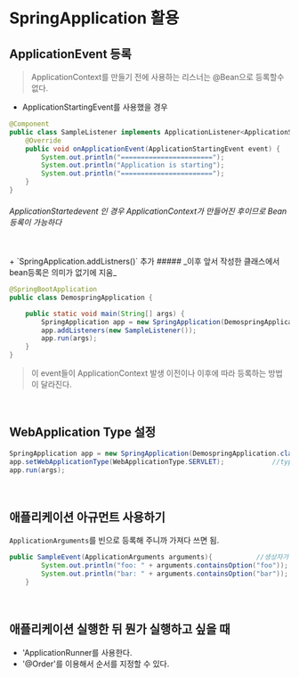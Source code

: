 SpringApplication 활용
===================

ApplicationEvent 등록
---
> ApplicationContext를 만들기 전에 사용하는 리스너는 @Bean으로 등록할수 없다.
  
  + ApplicationStartingEvent를 사용했을 경우
  
```java
@Component
public class SampleListener implements ApplicationListener<ApplicationStartingEvent> {          //ApplicationContext 만들어지기 이전이라 Bean이 작동을 안함
    @Override
    public void onApplicationEvent(ApplicationStartingEvent event) {
        System.out.println("=======================");
        System.out.println("Application is starting");
        System.out.println("=======================");
    }
}
```
  ###### _ApplicationStartedevent_ 인 경우 ApplicationContext가 만들어진 후이므로 Bean 등록이 가능하다  
  
  <br/>
  + `SpringApplication.addListners()` 추가
  ##### _이후 앞서 작성한 클래스에서 bean등록은 의미가 없기에 지움_

```java
@SpringBootApplication
public class DemospringApplication {

    public static void main(String[] args) {
        SpringApplication app = new SpringApplication(DemospringApplication.class);
        app.addListeners(new SampleListener());
        app.run(args);
    }
}
```

> 이 event들이 ApplicationContext 발생 이전이나 이후에 따라 등록하는 방법이 달라진다.

<br/>  

WebApplication Type 설정
---

```java
SpringApplication app = new SpringApplication(DemospringApplication.class);
app.setWebApplicationType(WebApplicationType.SERVLET);            //type으로는 NONE, SERVLET, REACTIVE가 있다.
app.run(args);
```
<br/>  

애플리케이션 아규먼트 사용하기
---
`ApplicationArguments`를 빈으로 등록해 주니까 가져다 쓰면 됨.
```java
public SampleEvent(ApplicationArguments arguments){           //생상자가 한개고 생성자의 파라미터가 빈일경우에는 그 빈을 스프링이 알아서 주입한다.
        System.out.println("foo: " + arguments.containsOption("foo"));
        System.out.println("bar: " + arguments.containsOption("bar"));
    }
```

<br/>

애플리케이션 실행한 뒤 뭔가 실행하고 싶을 때
---

+ 'ApplicationRunner를 사용한다.
+ '@Order'를 이용해서 순서를 지정할 수 있다.
